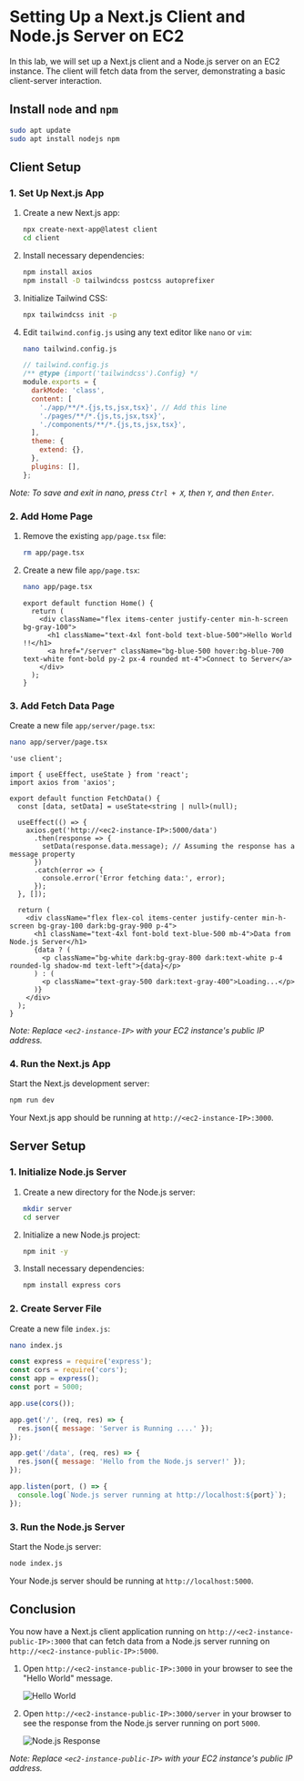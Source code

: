 # Setting Up a Next.js Client and Node.js Server on EC2

In this lab, we will set up a Next.js client and a Node.js server on an EC2 instance. The client will fetch data from the server, demonstrating a basic client-server interaction.

## Install `node` and `npm`

```sh
sudo apt update
sudo apt install nodejs npm
```

## Client Setup

### 1. Set Up Next.js App

1. Create a new Next.js app:

    ```bash
    npx create-next-app@latest client
    cd client
    ```

2. Install necessary dependencies:

    ```bash
    npm install axios
    npm install -D tailwindcss postcss autoprefixer
    ```

3. Initialize Tailwind CSS:

    ```bash
    npx tailwindcss init -p
    ```

4. Edit `tailwind.config.js` using any text editor like `nano` or `vim`:

    ```sh
    nano tailwind.config.js
    ```

    ```javascript
    // tailwind.config.js
    /** @type {import('tailwindcss').Config} */
    module.exports = {
      darkMode: 'class',
      content: [
        './app/**/*.{js,ts,jsx,tsx}', // Add this line
        './pages/**/*.{js,ts,jsx,tsx}',
        './components/**/*.{js,ts,jsx,tsx}',
      ],
      theme: {
        extend: {},
      },
      plugins: [],
    };
    ```

*Note: To save and exit in nano, press `Ctrl + X`, then `Y`, and then `Enter`.*

### 2. Add Home Page

1. Remove the existing `app/page.tsx` file:

    ```sh
    rm app/page.tsx
    ```

2. Create a new file `app/page.tsx`:

    ```sh
    nano app/page.tsx
    ```

    ```tsx
    export default function Home() {
      return (
        <div className="flex items-center justify-center min-h-screen bg-gray-100">
          <h1 className="text-4xl font-bold text-blue-500">Hello World !!</h1>
          <a href="/server" className="bg-blue-500 hover:bg-blue-700 text-white font-bold py-2 px-4 rounded mt-4">Connect to Server</a>
        </div>
      );
    }
    ```

### 3. Add Fetch Data Page

Create a new file `app/server/page.tsx`:

```sh
nano app/server/page.tsx
```

```tsx
'use client';

import { useEffect, useState } from 'react';
import axios from 'axios';

export default function FetchData() {
  const [data, setData] = useState<string | null>(null);

  useEffect(() => {
    axios.get('http://<ec2-instance-IP>:5000/data')
      .then(response => {
        setData(response.data.message); // Assuming the response has a message property
      })
      .catch(error => {
        console.error('Error fetching data:', error);
      });
  }, []);

  return (
    <div className="flex flex-col items-center justify-center min-h-screen bg-gray-100 dark:bg-gray-900 p-4">
      <h1 className="text-4xl font-bold text-blue-500 mb-4">Data from Node.js Server</h1>
      {data ? (
        <p className="bg-white dark:bg-gray-800 dark:text-white p-4 rounded-lg shadow-md text-left">{data}</p>
      ) : (
        <p className="text-gray-500 dark:text-gray-400">Loading...</p>
      )}
    </div>
  );
}
```

*Note: Replace `<ec2-instance-IP>` with your EC2 instance's public IP address.*

### 4. Run the Next.js App

Start the Next.js development server:

```bash
npm run dev
```

Your Next.js app should be running at `http://<ec2-instance-IP>:3000`.


## Server Setup

### 1. Initialize Node.js Server

1. Create a new directory for the Node.js server:

    ```bash
    mkdir server
    cd server
    ```

2. Initialize a new Node.js project:

    ```bash
    npm init -y
    ```

3. Install necessary dependencies:

    ```bash
    npm install express cors
    ```

### 2. Create Server File

Create a new file `index.js`:

```sh
nano index.js
```

```javascript
const express = require('express');
const cors = require('cors');
const app = express();
const port = 5000;

app.use(cors());

app.get('/', (req, res) => {
  res.json({ message: 'Server is Running ....' });
});

app.get('/data', (req, res) => {
  res.json({ message: 'Hello from the Node.js server!' });
});

app.listen(port, () => {
  console.log(`Node.js server running at http://localhost:${port}`);
});
```

### 3. Run the Node.js Server

Start the Node.js server:

```bash
node index.js
```

Your Node.js server should be running at `http://localhost:5000`.

## Conclusion

You now have a Next.js client application running on `http://<ec2-instance-public-IP>:3000` that can fetch data from a Node.js server running on `http://<ec2-instance-public-IP>:5000`.

1. Open `http://<ec2-instance-public-IP>:3000` in your browser to see the "Hello World" message.

    ![Hello World](https://github.com/Galadon123/Nextjs-Nodejs-labs/blob/main/DOCS/lab%2002/images/1.png)

2. Open `http://<ec2-instance-public-IP>:3000/server` in your browser to see the response from the Node.js server running on port `5000`.

    ![Node.js Response](https://github.com/Galadon123/Nextjs-Nodejs-labs/blob/main/DOCS/lab%2002/images/2.png)

*Note: Replace `<ec2-instance-public-IP>` with your EC2 instance's public IP address.*